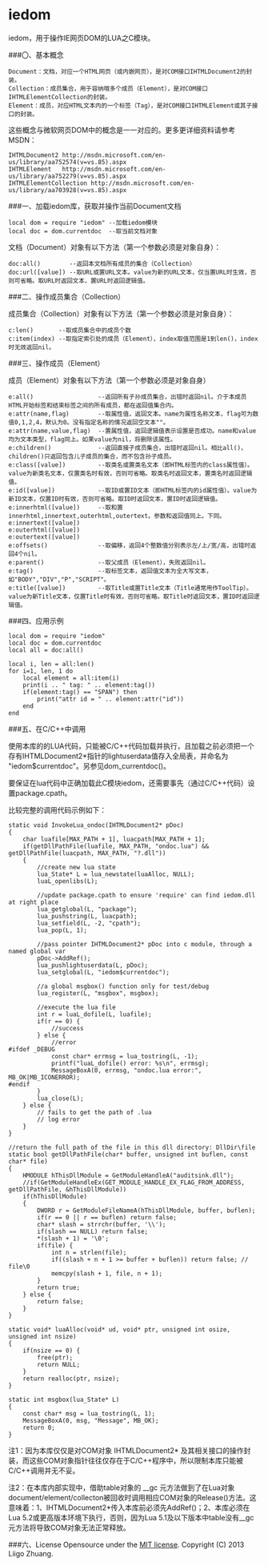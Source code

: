 ﻿iedom
=====
iedom，用于操作IE网页DOM的LUA之C模块。

###〇、基本概念

	Document：文档，对应一个HTML网页（或内嵌网页），是对COM接口IHTMLDocument2的封装。
	Collection：成员集合，用于容纳哦多个成员（Element），是对COM接口IHTMLElementCollection的封装。
	Element：成员，对应HTML文本内的一个标签（Tag），是对COM接口IHTMLElement或其子接口的封装。

这些概念与微软网页DOM中的概念是一一对应的。更多更详细资料请参考MSDN：

	IHTMLDocument2 http://msdn.microsoft.com/en-us/library/aa752574(v=vs.85).aspx
	IHTMLElement   http://msdn.microsoft.com/en-us/library/aa752279(v=vs.85).aspx
	IHTMLElementCollection http://msdn.microsoft.com/en-us/library/aa703928(v=vs.85).aspx

###一、加载iedom库，获取并操作当前Document文档

	local dom = require "iedom" --加载iedom模块
	local doc = dom.currentdoc  --取当前文档对象

文档（Document）对象有以下方法（第一个参数必须是对象自身）：

	doc:all()        --返回本文档所有成员的集合（Collection）
	doc:url([value]) --取URL或置URL文本。value为新的URL文本，仅当置URL时生效，否则可省略。取URL时返回文本，置URL时返回逻辑值。

###二、操作成员集合（Collection）

成员集合（Collection）对象有以下方法（第一个参数必须是对象自身）：

	c:len()       --取成员集合中的成员个数
	c:item(index) --取指定索引处的成员（Element），index取值范围是1到len()，index时无效返回nil。

###三、操作成员（Element）

成员（Element）对象有以下方法（第一个参数必须是对象自身）

	e:all()                  --返回所有子孙成员集合，出错时返回nil。介于本成员HTML开始标签和结束标签之间的所有成员，都在返回值集合内。
	e:attr(name,flag)        --取属性值，返回文本。name为属性名称文本，flag可为数值0,1,2,4，默认为0。没有指定名称的情况返回空文本""。
	e:attr(name,value,flag)  --置属性值，返回逻辑值表示设置是否成功。name和value均为文本类型，flag同上。如果value为nil，将删除该属性。
	e:children()             --返回直接子成员集合，出错时返回nil。相比all()，children()只返回包含儿子成员的集合，而不包含孙子成员。
	e:class([value])         --取类名或置类名文本（即HTML标签内的class属性值）。value为新类名文本，仅置类名时有效，否则可省略。取类名时返回文本，置类名时返回逻辑值。
	e:id([value])            --取ID或置ID文本（即HTML标签内的id属性值）。value为新ID文本，仅置ID时有效，否则可省略。取ID时返回文本，置ID时返回逻辑值。
	e:innerhtml([value])     --取和置 innerhtml,innertext,outerhtml,outertext。参数和返回值同上。下同。
	e:innertext([value])
	e:outerhtml([value])
	e:outertext([value])
	e:offsets()              --取偏移，返回4个整数值分别表示左/上/宽/高，出错时返回4个nil。
	e:parent()               --取父成员（Element），失败返回nil。
	e:tag()                  --取标签文本，返回值文本为全大写文本，如"BODY","DIV","P","SCRIPT"。
	e:title([value])         --取Title或置Title文本（Title通常用作ToolTip）。value为新Title文本，仅置Title时有效，否则可省略。取Title时返回文本，置ID时返回逻辑值。

###四、应用示例

	local dom = require "iedom"
	local doc = dom.currentdoc
	local all = doc:all()

	local i, len = all:len()
	for i=1, len, 1 do
		local element = all:item(i) 
		print(i .. " tag: " .. element:tag())
		if(element:tag() == "SPAN") then
			print("attr id = " .. element:attr("id"))	
		end
	end

###五、在C/C++中调用

使用本库的的LUA代码，只能被C/C++代码加载并执行，且加载之前必须把一个存有IHTMLDocument2*指针的lightuserdata值存入全局表，并命名为 "iedom$currentdoc"。另参见dom_currentdoc()。

要保证在lua代码中正确加载此C模块iedom，还需要事先（通过C/C++代码）设置package.cpath。

比较完整的调用代码示例如下：

	static void InvokeLua_ondoc(IHTMLDocument2* pDoc)
	{
		char luafile[MAX_PATH + 1], luacpath[MAX_PATH + 1];
		if(getDllPathFile(luafile, MAX_PATH, "ondoc.lua") && getDllPathFile(luacpath, MAX_PATH, "?.dll"))
		{
			//create new lua state
			lua_State* L = lua_newstate(luaAlloc, NULL);
			luaL_openlibs(L);

			//update package.cpath to ensure 'require' can find iedom.dll at right place
			lua_getglobal(L, "package");
			lua_pushstring(L, luacpath);
			lua_setfield(L, -2, "cpath");
			lua_pop(L, 1);

			//pass pointer IHTMLDocument2* pDoc into c module, through a named global var
			pDoc->AddRef();
			lua_pushlightuserdata(L, pDoc);
			lua_setglobal(L, "iedom$currentdoc");

			//a global msgbox() function only for test/debug
			lua_register(L, "msgbox", msgbox);

			//execute the lua file
			int r = luaL_dofile(L, luafile);
			if(r == 0) {
				//success
			} else {
				//error
	#ifdef _DEBUG
				const char* errmsg = lua_tostring(L, -1);
				printf("luaL_dofile() error: %s\n", errmsg);
				MessageBoxA(0, errmsg, "ondoc.lua error:", MB_OK|MB_ICONERROR);
	#endif
			}
			lua_close(L);
		} else {
			// fails to get the path of .lua
			// log error
		}
	}

	//return the full path of the file in this dll directory: DllDir\file
	static bool getDllPathFile(char* buffer, unsigned int buflen, const char* file)
	{
		HMODULE hThisDllModule = GetModuleHandleA("auditsink.dll");
		//if(GetModuleHandleEx(GET_MODULE_HANDLE_EX_FLAG_FROM_ADDRESS, getDllPathFile, &hThisDllModule))
		if(hThisDllModule)
		{
			DWORD r = GetModuleFileNameA(hThisDllModule, buffer, buflen);
			if(r == 0 || r == buflen) return false;
			char* slash = strrchr(buffer, '\\');
			if(slash == NULL) return false;
			*(slash + 1) = '\0';
			if(file) {
				int n = strlen(file);
				if((slash + n + 1 >= buffer + buflen)) return false; // file\0
				memcpy(slash + 1, file, n + 1);
			}
			return true;
		} else {
			return false;
		}
	}

	static void* luaAlloc(void* ud, void* ptr, unsigned int osize, unsigned int nsize)
	{
		if(nsize == 0) {
			free(ptr);
			return NULL;
		}
		return realloc(ptr, nsize);
	}

	static int msgbox(lua_State* L)
	{
		const char* msg = lua_tostring(L, 1);
		MessageBoxA(0, msg, "Message", MB_OK);
		return 0;
	}

注1：因为本库仅仅是对COM对象 IHTMLDocument2* 及其相关接口的操作封装，而这些COM对象指针往往仅存在于C/C++程序中，所以限制本库只能被C/C++调用并无不妥。

注2：在本库内部实现中，借助table对象的 \__gc 元方法做到了在Lua对象document/element/collecton被回收时调用相应COM对象的Release()方法。这意味着：1、IHTMLDocument2*传入本库前必须先AddRef()；2、本库必须在Lua 5.2或更高版本环境下执行，否则，因为Lua 5.1及以下版本中table没有\__gc元方法将导致COM对象无法正常释放。

###六、License
Opensource under the [MIT license](http://opensource.org/licenses/MIT).
Copyright (C) 2013 Liigo Zhuang.
